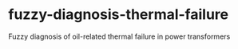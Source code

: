 # fuzzy-diagnosis-thermal-failure
Fuzzy diagnosis of oil-related thermal failure in power transformers
